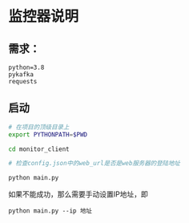 # 监控器说明

## 需求：

```
python=3.8
pykafka
requests
```

## 启动

```bash
# 在项目的顶级目录上
export PYTHONPATH=$PWD

cd monitor_client

# 检查config.json中的web_url是否是web服务器的登陆地址

python main.py
```

如果不能成功，那么需要手动设置IP地址，即

```
python main.py --ip 地址

```